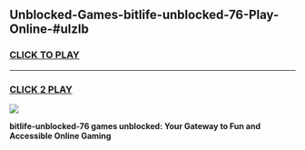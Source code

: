 
## Unblocked-Games-bitlife-unblocked-76-Play-Online-#ulzlb
<h3>
<a href="https://premium.freeplayer.one?title=bitlife-unblocked-76&ref=27F">CLICK TO PLAY</a></h3>
<hr>

<h3>
<a href="https://premium.freeplayer.one?title=bitlife-unblocked-76&ref=27F">CLICK 2 PLAY</a>
  
</h3>

<a href="https://premium.freeplayer.one?title=bitlife-unblocked-76&ref=27F"><img src="https://clearcache.store/games.png"></a>


**bitlife-unblocked-76 games unblocked: Your Gateway to Fun and Accessible Online Gaming**
